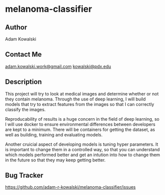 # melanoma-classifier

## Author

Adam Kowalski

## Contact Me

adam.kowalski.work@gmail.com
kowalski@pdx.edu

## Description

This project will try to look at medical images and determine whether or not they contain melanoma.
Through the use of deep learning, I will build models that try to extract features from the images
so that I can correctly classify the images.

Reproducability of results is a huge concern in the field of deep learning, so I will use docker to
ensure environmental differences between developers are kept to a minimum. There will be containers
for getting the dataset, as well as building, training and evaluating models.

Another cruicial aspect of developing models is tuning hyper parameters. It is important to change them
in a controlled way, so that you can understand which models performed better and get an intution into
how to change them in the future so that they may keep getting better.

## Bug Tracker

https://github.com/adam-r-kowalski/melanoma-classifier/issues
